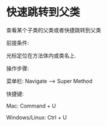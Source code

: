 # 快速跳转到父类

查看某个子类的父类或者快捷跳转到父类

前提条件:

光标定位在方法体内或类名上.

操作步骤:

菜单栏: Navigate —&gt; Super Method

快捷键:

Mac: Command + U

Windows\/Linux: Ctrl + U

